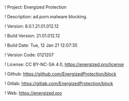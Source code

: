 ! Project: Energized Protection

! Description: ad.porn.malware blocking.

! Version: 6.0.1.21.01.012.12

! Build Version: 21.01.012.12

! Build Date: Tue, 12 Jan 21 12:07:35

! Version Code: 0121207

! License: CC BY-NC-SA 4.0, https://energized.pro/license

! Github: https://github.com/EnergizedProtection/block

! Gitlab: https://gitlab.com/EnergizedProtection/block


! Web: https://energized.pro

